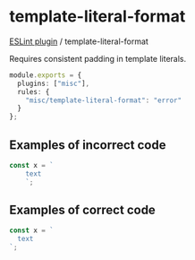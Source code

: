 # template-literal-format

[ESLint plugin](https://iliubinskii.github.io/eslint-plugin-misc/) / template-literal-format

Requires consistent padding in template literals.

```ts
module.exports = {
  plugins: ["misc"],
  rules: {
    "misc/template-literal-format": "error"
  }
};
```

## Examples of incorrect code

```ts
const x = `
    text
    `;
```

## Examples of correct code

```ts
const x = `
  text
`;
```
